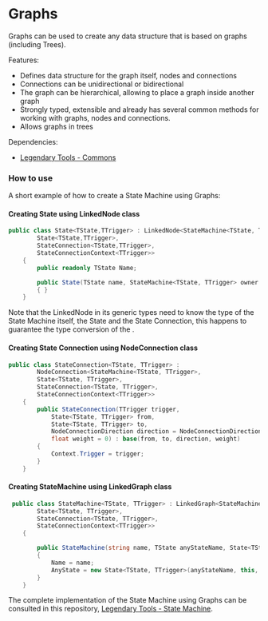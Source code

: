 # Graphs

Graphs can be used to create any data structure that is based on graphs (including Trees).

Features:

- Defines data structure for the graph itself, nodes and connections
- Connections can be unidirectional or bidirectional
- The graph can be hierarchical, allowing to place a graph inside another graph
- Strongly typed, extensible and already has several common methods for working with graphs, nodes and connections.
- Allows graphs in trees

Dependencies:

- [ Legendary Tools - Commons](https://github.com/LeGustaVinho/legendary-tools-common " Legendary Tools - Commons")

### How to use

A short example of how to create a State Machine using Graphs:

#### Creating State using LinkedNode class

```csharp
public class State<TState,TTrigger> : LinkedNode<StateMachine<TState, TTrigger>, 
        State<TState,TTrigger>, 
        StateConnection<TState,TTrigger>, 
        StateConnectionContext<TTrigger>>
    {
        public readonly TState Name;

        public State(TState name, StateMachine<TState, TTrigger> owner = null) : base(owner)
        { }
	}
```
Note that the LinkedNode in its generic types need to know the type of the State Machine itself, the State and the State Connection, this happens to guarantee the type conversion of the .

#### Creating State Connection using NodeConnection class

```csharp
public class StateConnection<TState, TTrigger> : 
        NodeConnection<StateMachine<TState, TTrigger>, 
        State<TState, TTrigger>, 
        StateConnection<TState, TTrigger>, 
        StateConnectionContext<TTrigger>>
    {
        public StateConnection(TTrigger trigger,
            State<TState, TTrigger> from,
            State<TState, TTrigger> to,
            NodeConnectionDirection direction = NodeConnectionDirection.Bidirectional,
            float weight = 0) : base(from, to, direction, weight)
        {
            Context.Trigger = trigger;
        }
	}
```
#### Creating StateMachine using LinkedGraph class

```csharp
 public class StateMachine<TState, TTrigger> : LinkedGraph<StateMachine<TState, TTrigger>, 
        State<TState, TTrigger>, 
        StateConnection<TState, TTrigger>, 
        StateConnectionContext<TTrigger>>
    {

        public StateMachine(string name, TState anyStateName, State<TState, TTrigger> state = null) : base(state)
        {
            Name = name;
            AnyState = new State<TState, TTrigger>(anyStateName, this, true);
        }
	}
```
The complete implementation of the State Machine using Graphs can be consulted in this repository, [Legendary Tools - State Machine](https://github.com/LeGustaVinho/state-machine "Legendary Tools - State Machine").

